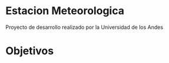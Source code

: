 Estacion Meteorologica
==============

Proyecto de desarrollo realizado por la Universidad de los Andes 

Objetivos
================


